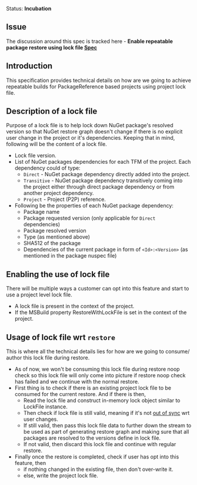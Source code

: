 Status: **Incubation**

## Issue

The discussion around this spec is tracked here - **Enable repeatable package restore using lock file [Spec](https://github.com/NuGet/Home/wiki/Enable-repeatable-package-restore-using-lock-file)** 

## Introduction

This specification provides technical details on how are we going to achieve repeatable builds for PackageReference based projects using project lock file.

## Description of a lock file

Purpose of a lock file is to help lock down NuGet package's resolved version so that NuGet restore graph doesn't change if there is no explicit user change in the project or it's dependencies. Keeping that in mind, following will be the content of a lock file.

* Lock file version.
* List of NuGet packages dependencies for each TFM of the project. Each dependency could of type:
  * `Direct` - NuGet package dependency directly added into the project.
  * `Transitive` - NuGet package dependency transitively coming into the project either through direct package dependency or from another project dependency.
  * `Project` - Project (P2P) reference.
* Following be the properties of each NuGet package dependency:
  * Package name
  * Package requested version (only applicable for `Direct` dependencies)
  * Package resolved version
  * Type (as mentioned above)
  * SHA512 of the package
  * Dependencies of the current package in form of `<Id>:<Version>` (as mentioned in the package nuspec file)

## Enabling the use of lock file

There will be multiple ways a customer can opt into this feature and start to use a project level lock file.

* A lock file is present in the context of the project.
* If the MSBuild property RestoreWithLockFile is set in the context of the project.

## Usage of lock file wrt `restore`

This is where all the technical details lies for how are we going to consume/ author this lock file during restore.

* As of now, we won't be consuming this lock file during restore noop check so this lock file will only come into picture if restore noop check has failed and we continue with the normal restore.
* First thing is to check if there is an existing project lock file to be consumed for the current restore. And if there is then,
  * Read the lock file and construct in-memory lock object similar to LockFile instance.
  * Then check if lock file is still valid, meaning if it's not [out of sync](https://github.com/NuGet/Home/wiki/Enable-repeatable-package-restore-using-lock-file#out-of-sync) wrt user changes.
  * If still valid, then pass this lock file data to further down the stream to be used as part of generating restore graph and making sure that all packages are resolved to the versions define in lock file.
  * If not valid, then discard this lock file and continue with regular restore.
* Finally once the restore is completed, check if user has opt into this feature, then
  * if nothing changed in the existing file, then don't over-write it.
  * else, write the project lock file.

